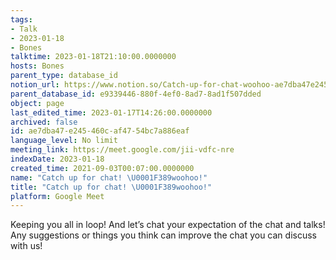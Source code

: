 ```yaml
---
tags:
- Talk
- 2023-01-18
- Bones
talktime: 2023-01-18T21:10:00.0000000
hosts: Bones
parent_type: database_id
notion_url: https://www.notion.so/Catch-up-for-chat-woohoo-ae7dba47e245460caf4754bc7a886eaf
parent_database_id: e9339446-880f-4ef0-8ad7-8ad1f507dded
object: page
last_edited_time: 2023-01-17T14:26:00.0000000
archived: false
id: ae7dba47-e245-460c-af47-54bc7a886eaf
language_level: No limit
meeting_link: https://meet.google.com/jii-vdfc-nre
indexDate: 2023-01-18
created_time: 2021-09-03T00:07:00.0000000
name: "Catch up for chat! \U0001F389woohoo!"
title: "Catch up for chat! \U0001F389woohoo!"
platform: Google Meet
---
```


Keeping you all in loop! And let’s chat your expectation of the chat and talks!
Any suggestions or things you think can improve the chat you can discuss with us!





